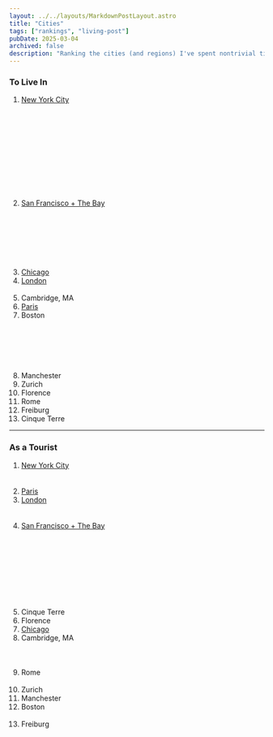 ```yaml
---
layout: ../../layouts/MarkdownPostLayout.astro
title: "Cities"
tags: ["rankings", "living-post"]
pubDate: 2025-03-04
archived: false
description: "Ranking the cities (and regions) I've spent nontrivial time in on the axes of tourism and livability."
---
```

### To Live In
1. <a href="/future_post" target="_blank" rel="noopener noreferrer">New York City</a>
<br><br><br><br><br><br><br><br><br><br><br><br>
2. <a href="/future_post" target="_blank" rel="noopener noreferrer">San Francisco + The Bay</a>
<br><br><br><br><br><br><br><br>
3. <a href="/future_post" target="_blank" rel="noopener noreferrer">Chicago</a>
4. <a href="/future_post" target="_blank" rel="noopener noreferrer">London</a>
<br><br>
5. Cambridge, MA
6. <a href="/future_post" target="_blank" rel="noopener noreferrer">Paris</a>
7. Boston
<br><br><br><br><br><br><br>
8. Manchester
9. Zurich
10. Florence
11. Rome
12. Freiburg
13. Cinque Terre

***

### As a Tourist
1. <a href="/future_post" target="_blank" rel="noopener noreferrer">New York City</a>
<br><br><br>
2. <a href="/future_post" target="_blank" rel="noopener noreferrer">Paris</a>
3. <a href="/future_post" target="_blank" rel="noopener noreferrer">London</a>
<br><br><br>
4. <a href="/future_post" target="_blank" rel="noopener noreferrer">San Francisco + The Bay</a>
<br><br><br><br><br><br><br><br><br><br>
5. Cinque Terre
6. Florence
7. <a href="/future_post" target="_blank" rel="noopener noreferrer">Chicago</a>
8. Cambridge, MA
<br><br><br><br>
9. Rome
<br><br>
10. Zurich
11. Manchester
12. Boston
<br><br>
13. Freiburg